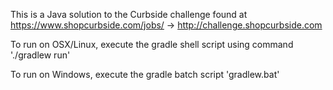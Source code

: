 This is a Java solution to the Curbside challenge found at https://www.shopcurbside.com/jobs/ -> http://challenge.shopcurbside.com

To run on OSX/Linux, execute the gradle shell script using command './gradlew run'

To run on Windows, execute the gradle batch script 'gradlew.bat'
